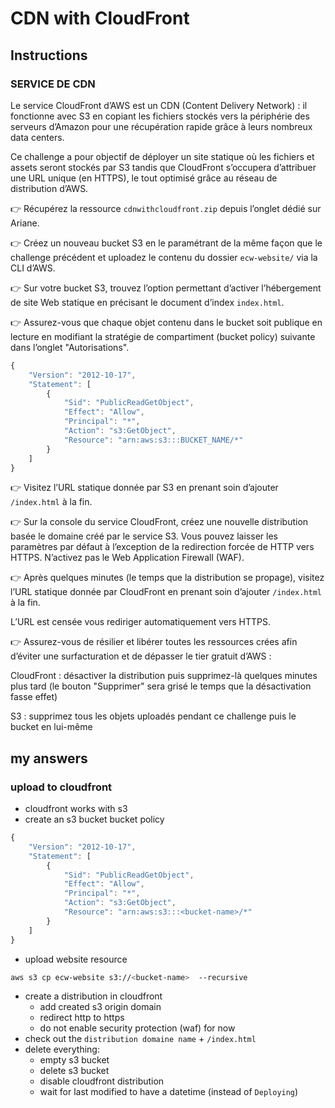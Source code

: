 # CDN with CloudFront

## Instructions

### SERVICE DE CDN
Le service CloudFront d’AWS est un CDN (Content Delivery Network) : il fonctionne avec S3 en copiant les fichiers stockés vers la périphérie des serveurs d’Amazon pour une récupération rapide grâce à leurs nombreux data centers.

Ce challenge a pour objectif de déployer un site statique où les fichiers et assets seront stockés par S3 tandis que CloudFront s’occupera d’attribuer une URL unique (en HTTPS), le tout optimisé grâce au réseau de distribution d’AWS.

👉 Récupérez la ressource ``cdnwithcloudfront.zip`` depuis l’onglet dédié sur Ariane.

👉 Créez un nouveau bucket S3 en le paramétrant de la même façon que le challenge précédent et uploadez le contenu du dossier ``ecw-website/`` via la CLI d’AWS.

 👉 Sur votre bucket S3, trouvez l’option permettant d’activer l’hébergement de site Web statique en précisant le document d’index ``index.html``.

👉 Assurez-vous que chaque objet contenu dans le bucket soit publique en lecture en modifiant la stratégie de compartiment (bucket policy) suivante dans l’onglet "Autorisations".

```javascript
{
    "Version": "2012-10-17",
    "Statement": [
        {
            "Sid": "PublicReadGetObject",
            "Effect": "Allow",
            "Principal": "*",
            "Action": "s3:GetObject",
            "Resource": "arn:aws:s3:::BUCKET_NAME/*"
        }
    ]
}
```

 👉 Visitez l’URL statique donnée par S3 en prenant soin d’ajouter ``/index.html`` à la fin.

 👉 Sur la console du service CloudFront, créez une nouvelle distribution basée le domaine créé par le service S3. Vous pouvez laisser les paramètres par défaut à l’exception de la redirection forcée de HTTP vers HTTPS. N’activez pas le Web Application Firewall (WAF).

 👉 Après quelques minutes (le temps que la distribution se propage), visitez l’URL statique donnée par CloudFront en prenant soin d’ajouter ``/index.html`` à la fin.

L’URL est censée vous rediriger automatiquement vers HTTPS.

 👉 Assurez-vous de résilier et libérer toutes les ressources crées afin d’éviter une surfacturation et de dépasser le tier gratuit d’AWS :

CloudFront : désactiver la distribution puis supprimez-là quelques minutes plus tard (le bouton "Supprimer" sera grisé le temps que la désactivation fasse effet)

S3 : supprimez tous les objets uploadés pendant ce challenge puis le bucket en lui-même

## my answers

### upload to cloudfront
- cloudfront works with s3
- create an s3 bucket
bucket policy
```javascript
{
    "Version": "2012-10-17",
    "Statement": [
        {
            "Sid": "PublicReadGetObject",
            "Effect": "Allow",
            "Principal": "*",
            "Action": "s3:GetObject",
            "Resource": "arn:aws:s3:::<bucket-name>/*"
        }
    ]
}
```
- upload website resource
```sh
aws s3 cp ecw-website s3://<bucket-name>  --recursive
```
- create a distribution in cloudfront
	- add created s3 origin domain
	- redirect http to https
	- do not enable security protection (waf) for now
- check out the ``distribution domaine name`` + ``/index.html``
- delete everything:
	- empty s3 bucket
	- delete s3 bucket
	- disable cloudfront distribution
	- wait for last modified to have a datetime (instead of ``Deploying``)
